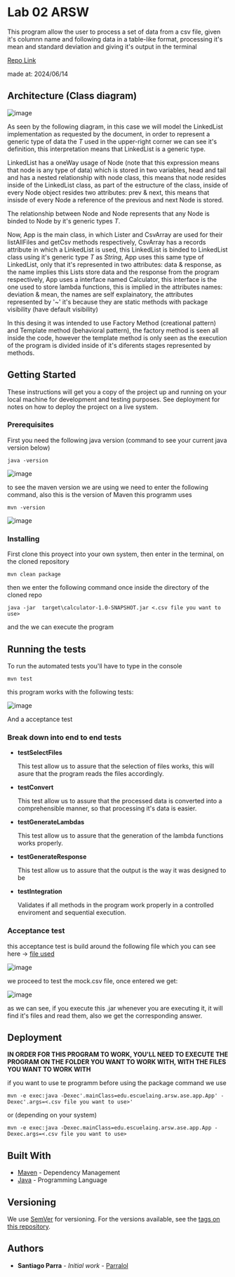 # Lab 02 ARSW

This program allow the user to process a set of data from a csv file, given it's columnn name and following data in a table-like format, processing it's mean and standard deviation and giving it's output in the terminal 


[Repo Link](https://github.com/Parralol/Lab02ARSW)

made at: 2024/06/14

## Architecture (Class diagram)

![image](https://github.com/Parralol/Lab02ARSW/assets/110953563/b3c10b10-cfb9-4dab-9fc8-3918e53e4e41)

As seen by the following diagram, in this case we will model the LinkedList implementation as requested by the document, in order to represent a generic type of data the _T_ used in the upper-right corner we can see it's definition, this interpretation means that LinkedList is a generic type.

LinkedList has a oneWay usage of Node<T> (note that this expression means that node is any type of data) which is stored in two variables, head and tail and has a nested relationship with node class, this means that node resides inside of the LinkedList class, as part of the estructure of the class, inside of every Node object resides two attributes: prev & next, this means that insisde of every Node a reference of the previous and next Node is stored.

The relationship between Node<T> and Node represents that any Node<T> is binded to Node by it's generic types _T_.

Now, App is the main class, in which Lister and CsvArray are used for their listAllFiles and getCsv methods respectively, CsvArray has a records attribute in which a LinkedList<String> is used, this LinkedList is binded to LinkedList class using it's generic type _T_ as _String_, App uses this same type of LinkedList, only that it's represented in two attributes: data & response, as the name implies this Lists store data and the response from the program respectively, App uses a interface named Calculator, this interface is the one used to store lambda functions, this is implied in the attributes names: deviation & mean, the names are self explainatory, the attributes represented by '~' it's because they are static methods with package visibility (have default visibility)

In this desing it was intended to use Factory Method (creational pattern) and Template method (behavioral pattern), the factory method is seen all inside the code, however the template method is only seen as the execution of the program is divided inside of it's diferents stages represented by methods.

## Getting Started

These instructions will get you a copy of the project up and running on your local machine for development and testing purposes. See deployment for notes on how to deploy the project on a live system.

### Prerequisites

First you need the following java version (command to see your current java version below)

```
java -version
```

![image](https://github.com/Parralol/Taller1ARSW/assets/110953563/6088e13f-2c49-4e5f-9eb3-c09642af5d65)

to see the maven version we are using we need to enter the following command, also this is the version of Maven this programm uses

```
mvn -version
```

![image](https://github.com/Parralol/Taller1ARSW/assets/110953563/0c2f20e7-a955-4aa5-bb92-a073488ba7e1)

### Installing

First clone this proyect into your own system, then enter in the terminal, on the cloned repository

```
mvn clean package
```

then we enter the following command once inside the directory of the cloned repo

```
java -jar  target\calculator-1.0-SNAPSHOT.jar <.csv file you want to use>
```
and the we can execute the program


## Running the tests

To run the automated tests you'll have to type in the console 
```
mvn test
```
this program works with the following tests:

![image](https://github.com/Parralol/Lab02ARSW/assets/110953563/fe8a0e8e-00bc-4269-8c0a-98483b6b4523)


And a acceptance test

### Break down into end to end tests

* **testSelectFiles**

    This test allow us to assure that the selection of files  works, this will asure that the program reads the files accordingly. 

* **testConvert**
  
    This test allow us to assure that the processed data is converted into a comprehensible manner, so that processing it's data is easier.

* **testGenerateLambdas**
  
     This test allow us to assure that the generation of the lambda functions works properly.

* **testGenerateResponse**

  This test allow us to assure that the output is the way it was designed to be

* **testIntegration**

  Validates if all methods in the program work properly in a controlled enviroment and sequential execution.


### Acceptance test

this acceptance test is build around the following file which you can see here -> [file used](https://github.com/Parralol/Lab02ARSW/blob/main/resources/mock.csv)


![image](https://github.com/Parralol/Lab02ARSW/assets/110953563/18bd4de0-b6da-4d1f-8274-96074ffa484d)


we proceed to test the mock.csv file, once entered we get:

![image](https://github.com/Parralol/Lab02ARSW/assets/110953563/3de9d8ee-6e32-4f89-bbd1-4e253ce68109)


as we can see, if you execute this .jar whenever you are executing it, it will find it's files and read them, also we get the corresponding answer.

## Deployment

**IN ORDER FOR THIS PROGRAM TO WORK, YOU'LL NEED TO EXECUTE THE PROGRAM ON THE FOLDER YOU WANT TO WORK WITH, WITH THE FILES YOU WANT TO WORK WITH**

if you want to use te programm before using the package command we use

```
mvn -e exec:java -Dexec'.mainClass=edu.escuelaing.arsw.ase.app.App' -Dexec'.args=<.csv file you want to use>'
```
or (depending on your system)

```
mvn -e exec:java -Dexec.mainClass=edu.escuelaing.arsw.ase.app.App -Dexec.args=<.csv file you want to use>
```

## Built With

* [Maven](https://maven.apache.org/) - Dependency Management
* [Java](https://www.oracle.com/java/technologies/) - Programming Language

## Versioning

We use [SemVer](http://semver.org/) for versioning. For the versions available, see the [tags on this repository](https://github.com/your/project/tags). 

## Authors

* **Santiago Parra** - *Initial work* - [Parralol](https://github.com/Parralol)



